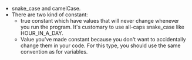 - snake_case and camelCase.
- There are two kind of constant:
	- true constant which have values that will never change whenever you run the program. It's customary to use all-caps snake_case like HOUR_IN_A_DAY.
	- Value you've made constant because you don't want to accidentally change them in your code. For this type, you should use the same convention as for variables.